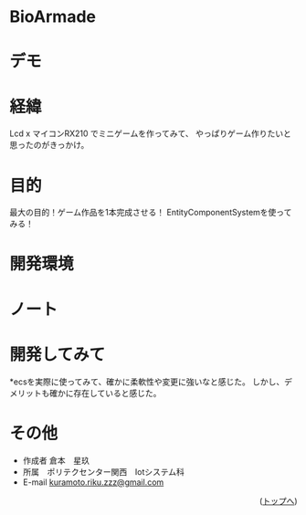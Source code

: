 # BioArmade
# デモ

# 経緯
Lcd x マイコンRX210 でミニゲームを作ってみて、
やっぱりゲーム作りたいと思ったのがきっかけ。
# 目的
最大の目的！ゲーム作品を1本完成させる！
EntityComponentSystemを使ってみる！
# 開発環境
# ノート
# 開発してみて
*ecsを実際に使ってみて、確かに柔軟性や変更に強いなと感じた。
しかし、デメリットも確かに存在していると感じた。　　

# その他

* 作成者 倉本　星玖
* 所属　ポリテクセンター関西　Iotシステム科
* E-mail kuramoto.riku.zzz@gmail.com

<p align="right">(<a href="#top">トップへ</a>)</p>
